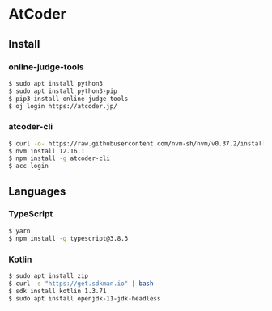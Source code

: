 # AtCoder

## Install

### online-judge-tools

```sh
$ sudo apt install python3
$ sudo apt install python3-pip
$ pip3 install online-judge-tools
$ oj login https://atcoder.jp/
```

### atcoder-cli

```sh
$ curl -o- https://raw.githubusercontent.com/nvm-sh/nvm/v0.37.2/install.sh | bash
$ nvm install 12.16.1
$ npm install -g atcoder-cli
$ acc login
```

## Languages

### TypeScript

```sh
$ yarn
$ npm install -g typescript@3.8.3
```

### Kotlin

```sh
$ sudo apt install zip
$ curl -s "https://get.sdkman.io" | bash
$ sdk install kotlin 1.3.71
$ sudo apt install openjdk-11-jdk-headless
```
